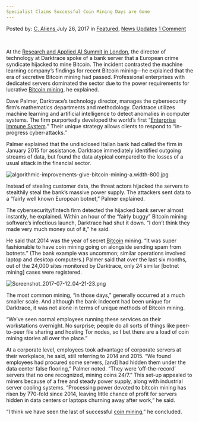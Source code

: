 ```yaml
---
Specialist Claims Successful Coin Mining Days are Gone
---
```

<article class="post-listing post-21570 post type-post status-publish format-standard has-post-thumbnail hentry category-deepdot-news category-news-updates tag-claims tag-coin tag-days tag-mining tag-specialist tag-successful">
    <div class="post-inner">
    <p class="post-meta">
    <span>Posted by: <a href="https://www.deepdotweb.com/author/caliens/" title="">C. Aliens </a></span>
    <span>July 26, 2017</span>
    <span>in <a href="https://www.deepdotweb.com/category/deepdot-news/" rel="category tag">Featured</a>, <a href="https://www.deepdotweb.com/category/news-updates/" rel="category tag">News Updates</a></span>
    <span><a href="https://www.deepdotweb.com/2017/07/26/specialist-claims-successful-coin-mining-days-gone/#comments">1 Comment</a></span>
    </p>
    <div class="clear"></div>
    <div class="entry">
    <p>&nbsp;</p>
    <p>At the <a href="https://qz.com/1024930/bitcoin-malware-an-italian-banks-server-was-hijacked-to-mine-bitcoin-says-darktrace/">Research and Applied AI Summit in London</a>, the director of technology at Darktrace spoke of a bank server that a European crime syndicate hijacked to mine Bitcoin. The incident contrasted the machine learning company&#8217;s findings for recent Bitcoin mining—he explained that the era of secretive Bitcoin mining had passed. Professional enterprises with dedicated servers dominated the sector due to the power requirements for lucrative <a href="https://www.deepdotweb.com/tag/mining/">Bitcoin mining</a>, he explained.</p>
    <p>Dave Palmer, Darktrace&#8217;s technology director, manages the cybersecurity firm’s mathematics departments and methodology. Darktrace utilizes machine learning and artificial intelligence to detect anomalies in computer systems. The firm purportedly developed the world&#8217;s first “<a href="https://www.darktrace.com/products/#darktrace-ics">Enterprise Immune System</a>.” Their unique strategy allows clients to respond to “in-progress cyber-attacks.”</p>
    <p>Palmer explained that the undisclosed Italian bank had called the firm in January 2015 for assistance. Darktrace immediately identified outgoing streams of data, but found the data atypical compared to the losses of a usual attack in the financial sector.</p>
    <p><img class="wp-image-21576" src="https://www.deepdotweb.com/wp-content/uploads/2017/07/algorithmic-improvements-give-bitcoin-mining-a-wid-1.jpeg" alt="algorithmic-improvements-give-bitcoin-mining-a.width-800.jpg" srcset="https://www.deepdotweb.com/wp-content/uploads/2017/07/algorithmic-improvements-give-bitcoin-mining-a-wid-1.jpeg 800w, https://www.deepdotweb.com/wp-content/uploads/2017/07/algorithmic-improvements-give-bitcoin-mining-a-wid-1-300x167.jpeg 300w" sizes="(max-width: 800px) 100vw, 800px" /></p>
    <p>Instead of stealing customer data, the threat actors hijacked the servers to stealthily steal the bank&#8217;s massive power supply. The attackers sent data to a “fairly well known European botnet,” Palmer explained.</p>
    <p>The cybersecurity/fintech firm detected the hijacked bank server almost instantly, he explained. Within an hour of the “fairly buggy” Bitcoin mining software&#8217;s infectious launch, Darktrace had shut it down. “I don’t think they made very much money out of it,” he said.</p>
    <p>He said that 2014 was the year of secret <a href="https://www.deepdotweb.com/tag/bitcoin/">Bitcoin</a> mining. “It was super fashionable to have coin mining going on alongside sending spam from botnets.” (The bank example was uncommon; similar operations involved laptop and desktop computers.) Palmer said that over the last six months, out of the 24,000 sites monitored by Darktrace, only 24 similar [botnet mining] cases were registered.</p>
    <p><img class="wp-image-21577" src="https://www.deepdotweb.com/wp-content/uploads/2017/07/screenshot_2017-07-12_04-21-23-png.png" alt="Screenshot_2017-07-12_04-21-23.png" srcset="https://www.deepdotweb.com/wp-content/uploads/2017/07/screenshot_2017-07-12_04-21-23-png.png 715w, https://www.deepdotweb.com/wp-content/uploads/2017/07/screenshot_2017-07-12_04-21-23-png-300x154.png 300w" sizes="(max-width: 715px) 100vw, 715px" /></p>
    <p>The most common mining, “in those days,” generally occurred at a much smaller scale. And although the bank indecent had been unique for Darktrace, it was not alone in terms of unique methods of Bitcoin mining.</p>
    <p>“We’ve seen normal employees running these services on their workstations overnight. No surprise; people do all sorts of things like peer-to-peer file sharing and hosting Tor nodes, so I bet there are a load of coin mining stories all over the place.”</p>
    <p>At a corporate level, employees took advantage of corporate servers at their workplace, he said, still referring to 2014 and 2015. “We found employees had procured some servers, [and] had hidden them under the data center false flooring,” Palmer noted. “They were ‘off-the-record’ servers that no one recognized, mining coins 24/7.” This set-up appealed to miners because of a free and steady power supply, along with industrial server cooling systems. “Processing power devoted to bitcoin mining has risen by 770-fold since 2014, leaving little chance of profit for servers hidden in data centers or laptops churning away after work,” he said.</p>
    <p>“I think we have seen the last of successful <a href="https://www.deepdotweb.com/tag/coin/">coin mining</a>,” he concluded.</p>
    </div>
    <span style="display:none"><a href="https://www.deepdotweb.com/tag/claims/" rel="tag">claims</a> <a href="https://www.deepdotweb.com/tag/coin/" rel="tag">coin</a> <a href="https://www.deepdotweb.com/tag/days/" rel="tag">days</a> <a href="https://www.deepdotweb.com/tag/mining/" rel="tag">mining</a> <a href="https://www.deepdotweb.com/tag/specialist/" rel="tag">specialist</a> <a href="https://www.deepdotweb.com/tag/successful/" rel="tag">successful</a></span> <span style="display:none" class="updated">2017-07-26</span>
    <div style="display:none" class="vcard author" itemprop="author" itemscope itemtype="http://schema.org/Person"><strong class="fn" itemprop="name"><a href="https://www.deepdotweb.com/author/caliens/" title="Posts by C. Aliens" rel="author">C. Aliens</a></strong></div>
    </div>
</article>

